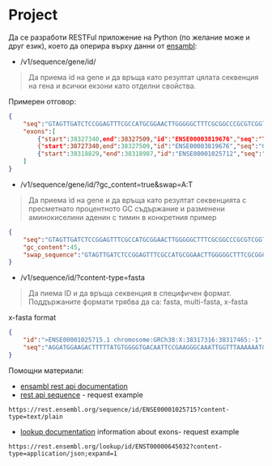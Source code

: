 # Project
Да се разработи RESTFul приложение на Python (по желание може и друг език), което да оперира върху данни от [ensambl](https://www.ensembl.org/index.html):

- /v1/sequence/gene/id/<id>
> Да приема id на gene и да връща като резултат цялата секвенция на гена и всички екзони като отделни свойства.

Примерен отговор:

```json
{
    "seq":"GTAGTTGATCTCCGGAGTTTCGCCATGCGGAACTTGGGGGCTTTCGCGGCCCGCGTCGGTGCGGAGTAGCTGCTTT",
    "exons":[
        {"start":38327340,end":38327509,"id":"ENSE00003819676","seq":"TCCGGAGTTTC"},
        {"start":38727340,end":38327509,"id":"ENSE00003819676","seq":"GGTGCGGAGTAGC"},
        {"start":38318829,"end":38318987,"id":"ENSE00001025712","seq":"GAACTTGGGGGCTTTCGCGGCCCGCGTCGGTGC"}
    ]
}
```

- /v1/sequence/gene/id/<id>?gc_content=true&swap=A:T
> Да приема id на gene и да връща като резултат секвенцията с пресметнато процентното GC съдържание и разменени аминокиселини аденин с тимин в конкретния пример

```json
{
    "seq":"GTAGTTGATCTCCGGAGTTTCGCCATGCGGAACTTGGGGGCTTTCGCGGCCCGCGTCGGTGCGGAGTAGCTGCTTT",
    "gc_content":45,
    "swap_sequence":"GTAGTTGATCTCCGGAGTTTCGCCATGCGGAACTTGGGGGCTTTCGCGGCCCGCGTCGGTGCGGAGTAGCTGCTTT"
}
```

- /v1/sequence/id/<id>?content-type=fasta
> Да пиема ID и да връща секвенция в специфичен формат. Поддържаните формати трябва да са: fasta, multi-fasta, x-fasta

x-fasta format
```json 
{
    "id":">ENSE00001025715.1 chromosome:GRCh38:X:38317316:38317465:-1",
    "seq":"AGGATGGAAGACTTTTTATGTGGGGTGACAATTCCGAAGGGCAAATTGGTTTAAAAAATG"
}
```

Помощни материали:
- [ensambl rest api documentation](https://rest.ensembl.org/)
- [rest api sequence](https://rest.ensembl.org/documentation/info/sequence_id) - request example 
```http
https://rest.ensembl.org/sequence/id/ENSE00001025715?content-type=text/plain
```
- [lookup documentation](https://rest.ensembl.org/documentation/info/lookup) information about exons- request example

```http
https://rest.ensembl.org/lookup/id/ENST00000645032?content-type=application/json;expand=1
```
